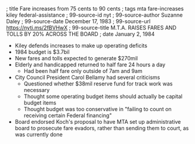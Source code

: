 ; title Fare increases from 75 cents to 90 cents
; tags mta fare-increases kiley federal-assistance
; 99-source-id nyt
; 99-source-author Suzanne Daley
; 99-source-date December 17, 1983
; 99-source-url https://nyti.ms/2fBVHwX
; 99-source-title M.T.A. RAISES FARES AND TOLLS BY 20% ACROSS THE BOARD
; date January 2, 1984

- Kiley defends increases to make up operating deficits
- 1984 budget is $3.7bil
- New fares and tolls expected to generate $270mil
- Elderly and handicapped returned to half fare 24 hours a day
  - Had been half fare only outside of 7am and 9am
- City Council President Carol Bellamy had several criticisms
  - Questioned whether $38mil reserve fund for track work was necessary
  - Thought some operating budget items should actually be capital budget items
  - Thought budget was too conservative in "failing to count on receiving certain Federal financing"
- Board endorsed Koch's proposal to have MTA set up administrative board to prosecute fare evadors, rather than sending them to court, as was currently done
